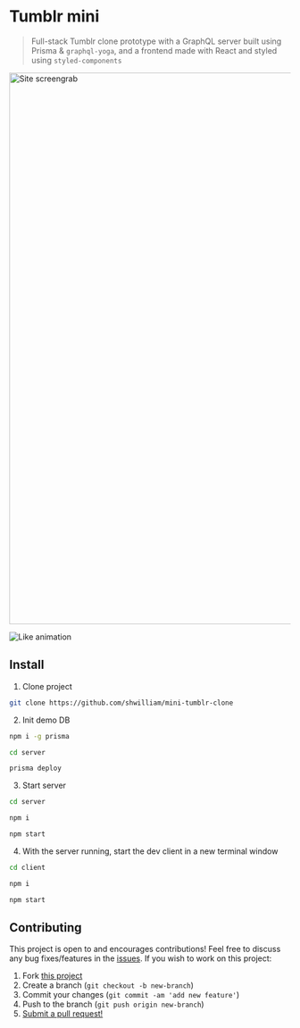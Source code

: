 # Tumblr mini

> Full-stack Tumblr clone prototype with a GraphQL server built using Prisma &
> `graphql-yoga`, and a frontend made with React and styled using `styled-components`

<img width="988" alt="Site screengrab" src="https://user-images.githubusercontent.com/38357771/63645565-ed0dde00-c6b5-11e9-80a7-6e84388d6415.png">

![Like animation](https://user-images.githubusercontent.com/38357771/63645566-ee3f0b00-c6b5-11e9-9978-101b853a1bcc.gif)

## Install

1. Clone project

```bash
git clone https://github.com/shwilliam/mini-tumblr-clone
```

2. Init demo DB

```bash
npm i -g prisma

cd server

prisma deploy
```

3. Start server

```bash
cd server

npm i

npm start
```

4. With the server running, start the dev client in a new terminal window

```bash
cd client

npm i

npm start
```

## Contributing

This project is open to and encourages contributions! Feel free to discuss any bug fixes/features in the [issues](https://github.com/shwilliam/mini-tumblr-clone/issues). If you wish to work on this project:

1. Fork [this project](https://github.com/shwilliam/mini-tumblr-clone)
2. Create a branch (`git checkout -b new-branch`)
3. Commit your changes (`git commit -am 'add new feature'`)
4. Push to the branch (`git push origin new-branch`)
5. [Submit a pull request!](https://github.com/shwilliam/mini-tumblr-clone/pull/new/master)
